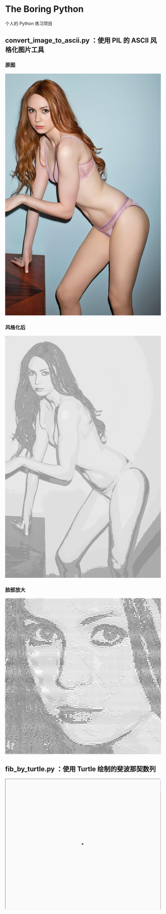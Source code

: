# The Boring Python
个人的 Python 练习项目
## convert_image_to_ascii.py ：使用 PIL 的 ASCII 风格化图片工具

### 原图
![image](https://raw.githubusercontent.com/Bobcatsoap/the-boring-python/master/kq-R_2Dx3Zq9wjU50uLoqWCmRrku4Om3BZi-e0y9A14.jpg)

### 风格化后
![image](https://raw.githubusercontent.com/Bobcatsoap/the-boring-python/master/kq-R_2Dx3Zq9wjU50uLoqWCmRrku4Om3BZi-e0y9A14_ASCII.png)

### 脸部放大
![image](https://raw.githubusercontent.com/Bobcatsoap/the-boring-python/master/face1.png)


## fib_by_turtle.py ：使用 Turtle 绘制的斐波那契数列

![image](https://raw.githubusercontent.com/Bobcatsoap/the-boring-python/master/GIF.gif)

